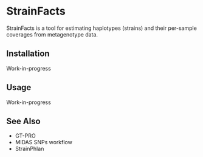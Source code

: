 # StrainFacts

StrainFacts is a tool for estimating haplotypes (strains) and their per-sample
coverages from metagenotype data.


## Installation

Work-in-progress


## Usage

Work-in-progress

## See Also

- GT-PRO
- MIDAS SNPs workflow
- StrainPhlan
